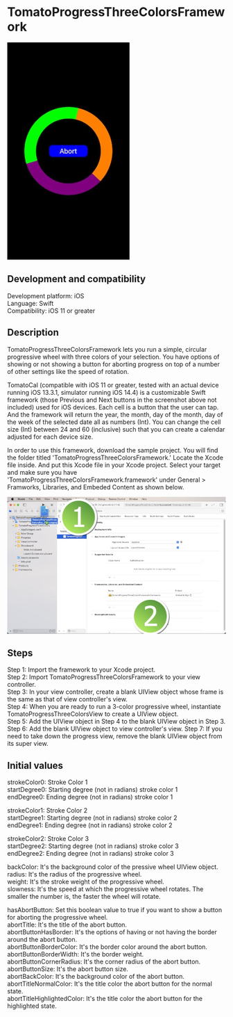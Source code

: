 # TomatoProgressThreeColorsFramework

![](Screenshots/Screenshot_001.jpg)

<h2>Development and compatibility</h2>

Development platform: iOS<br/>
Language: Swift<br/>
Compatibility: iOS 11 or greater<br/>

<h2>Description</h2>

TomatoProgressThreeColorsFramework lets you run a simple, circular progressive wheel with three colors of your selection.  You have options of showing or not showing a button for aborting progress on top of a number of other settings like the speed of rotation.

TomatoCal (compatible with iOS 11 or greater, tested with an actual device running iOS 13.3.1, simulator running iOS 14.4) is a customizable Swift framework (those Previous and Next buttons in the screenshot above not included) used for iOS devices.  Each cell is a button that the user can tap.  And the framework will return the year, the month, day of the month, day of the week of the selected date all as numbers (Int).  You can change the cell size (Int) between 24 and 60 (inclusive) such that you can create a calendar adjusted for each device size.

In order to use this framework, download the sample project.  You will find the folder titled 'TomatoProgressThreeColorsFramework.'  Locate the Xcode file inside.  And put this Xcode file in your Xcode project.  Select your target and make sure you have 'TomatoProgressThreeColorsFramework.framework' under General > Framworks, Libraries, and Embeded Content as shown below.

![](Screenshots/Screenshot_002.jpg)

<h2>Steps</h2>

Step 1: Import the framework to your Xcode project.<br/>
Step 2: Import TomatoProgressThreeColorsFramework to your view controller.<br/>
Step 3: In your view controller, create a blank UIView object whose frame is the same as that of view controller's view.<br/>
Step 4: When you are ready to run a 3-color progressive wheel, instantiate TomatoProgressThreeColorsView to create a UIView object.<br/>
Step 5: Add the UIView object in Step 4 to the blank UIView object in Step 3. 
Step 6: Add the blank UIView object to view controller's view.
Step 7: If you need to take down the progress view, remove the blank UIView object from its super view.

<h2>Initial values</h2>

strokeColor0: Stroke Color 1<br/>
startDegree0: Starting degree (not in radians) stroke color 1<br/>
endDegree0: Ending degree (not in radians) stroke color 1<br/>
	
strokeColor1: Stroke Color 2<br/>
startDegree1: Starting degree (not in radians) stroke color 2<br/>
endDegree1: Ending degree (not in radians) stroke color 2<br/>
	
strokeColor2: Stroke Color 3<br/>
startDegree2: Starting degree (not in radians) stroke color 3<br/>
endDegree2: Ending degree (not in radians) stroke color 3<br/>
	
backColor: It's the background color of the pressive wheel UIView object.<br/>
radius: It's the radius of the progressive wheel.<br/>
weight: It's the stroke weight of the progressive wheel.<br/>
slowness: It's the speed at which the progressive wheel rotates.  The smaller the number is, the faster the wheel will rotate.<br/>
	
hasAbortButton: Set this boolean value to true if you want to show a button for aborting the progressive wheel.<br/>
abortTitle: It's the title of the abort button.<br/>
abortButtonHasBorder: It's the options of having or not having the border around the abort button.<br/>
abortButtonBorderColor: It's the border color around the abort button.<br/>
abortButtonBorderWidth: It's the border weight.<br/>
abortButtonCornerRadius: It's the corner radius of the abort button.<br/>
abortButtonSize: It's the abort button size.<br/>
abortBackColor: It's the background color of the abort button.<br/>
abortTitleNormalColor: It's the title color the abort button for the normal state.<br/>
abortTitleHighlightedColor: It's the title color the abort button for the highlighted state.<br/>